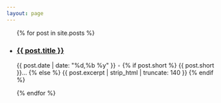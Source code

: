 ```yaml
---
layout: page
---
```


<ul class="documents">
  {% for post in site.posts %}
    <li class="documents__item">
      <div class="document">
        <h3><a href="{{ post.url }}">{{ post.title }}</a></h3>
        <p>
        <time>{{ post.date | date: "%d,%b %y" }} <span style="color: #aaa">•</span></time>
        {% if post.short %}
          {{ post.short }}...
        {% else %}
          {{ post.excerpt | strip_html | truncate: 140 }}
        {% endif %}
        </p>
      </div>
    </li>
  {% endfor %}
</ul>
